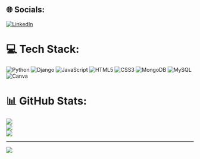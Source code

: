 
## 🌐 Socials:
[![LinkedIn](https://img.shields.io/badge/LinkedIn-%230077B5.svg?logo=linkedin&logoColor=white)](https://linkedin.com/in/www.linkedin.com/in/preetham-chandu-a8838720a) 

# 💻 Tech Stack:
![Python](https://img.shields.io/badge/python-3670A0?style=for-the-badge&logo=python&logoColor=ffdd54) ![Django](https://img.shields.io/badge/django-%23092E20.svg?style=for-the-badge&logo=django&logoColor=white) ![JavaScript](https://img.shields.io/badge/javascript-%23323330.svg?style=for-the-badge&logo=javascript&logoColor=%23F7DF1E) ![HTML5](https://img.shields.io/badge/html5-%23E34F26.svg?style=for-the-badge&logo=html5&logoColor=white) ![CSS3](https://img.shields.io/badge/css3-%231572B6.svg?style=for-the-badge&logo=css3&logoColor=white) ![MongoDB](https://img.shields.io/badge/MongoDB-%234ea94b.svg?style=for-the-badge&logo=mongodb&logoColor=white) ![MySQL](https://img.shields.io/badge/mysql-%2300f.svg?style=for-the-badge&logo=mysql&logoColor=white) ![Canva](https://img.shields.io/badge/Canva-%2300C4CC.svg?style=for-the-badge&logo=Canva&logoColor=white)
# 📊 GitHub Stats:
![](https://github-readme-stats.vercel.app/api?username=PreethamChandu&theme=vue&hide_border=false&include_all_commits=false&count_private=false)<br/>
![](https://github-readme-streak-stats.herokuapp.com/?user=PreethamChandu&theme=vue&hide_border=false)<br/>
![](https://github-readme-stats.vercel.app/api/top-langs/?username=PreethamChandu&theme=vue&hide_border=false&include_all_commits=false&count_private=false&layout=compact)

---
[![](https://visitcount.itsvg.in/api?id=PreethamChandu&icon=0&color=0)](https://visitcount.itsvg.in)

<!-- Proudly created with GPRM ( https://gprm.itsvg.in ) -->